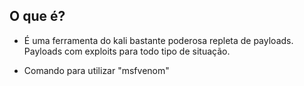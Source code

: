 ## O que é?

   - É uma ferramenta do kali bastante poderosa repleta de payloads. Payloads com exploits para todo tipo de situação.

   - Comando para utilizar "msfvenom"